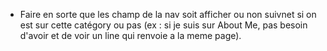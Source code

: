 - Faire en sorte que les champ de la nav soit afficher ou non suivnet si on est sur cette catégory ou pas 
(ex : si je suis sur About Me, pas besoin d'avoir et de voir un line qui renvoie a la meme page).

